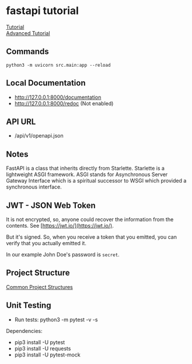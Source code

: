 # fastapi tutorial

[Tutorial](https://fastapi.tiangolo.com/tutorial/)  
[Advanced Tutorial](https://fastapi.tiangolo.com/advanced/)

## Commands

```
python3 -m uvicorn src.main:app --reload
```

## Local Documentation

- http://127.0.0.1:8000/documentation
- http://127.0.0.1:8000/redoc (Not enabled)

## API URL

- /api/v1/openapi.json

## Notes

FastAPI is a class that inherits directly from Starlette. Starlette is a lightweight ASGI framework. ASGI stands for Asynchronous Server Gateway Interface which is a spiritual successor to WSGI which provided a synchronous interface.

## JWT - JSON Web Token

It is not encrypted, so, anyone could recover the information from the contents. See [https://jwt.io/](https://jwt.io/).

But it's signed. So, when you receive a token that you emitted, you can verify that you actually emitted it.

In our example John Doe's password is `secret`.

## Project Structure

[Common Project Structures](https://iq-inc.com/importerror-attempted-relative-import/#common-project-structures)

## Unit Testing

- Run tests: python3 -m pytest -v -s

Dependencies:

- pip3 install -U pytest
- pip3 install -U requests
- pip3 install -U pytest-mock